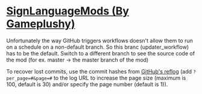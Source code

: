 # [SignLanguageMods (By Gameplushy)](https://github.com/Gameplushy/SignLanguageMods)

Unfortunately the way GitHub triggers workflows doesn't allow them to run on a schedule on a non-default branch. So this branc (updater_workflow) has to be the default. Switch to a different branch to see the source code of the mod (for ex. master -> the master branch of the mod)

To recover lost commits, use the commit hashes from [GitHub's reflog](https://api.github.com/repos/KtaneModules/SignLanguageMods-Gameplushy/events) (add `?per_page=#&page=#` to the log URL to increase the page size (maximum is 100, default is 30) and/or specify the page number (default is 1)).
